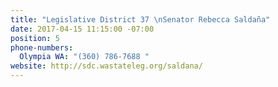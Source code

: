```yaml
---
title: "Legislative District 37 \nSenator Rebecca Saldaña"
date: 2017-04-15 11:15:00 -07:00
position: 5
phone-numbers:
  Olympia WA: "(360) 786-7688 "
website: http://sdc.wastateleg.org/saldana/
---
```


